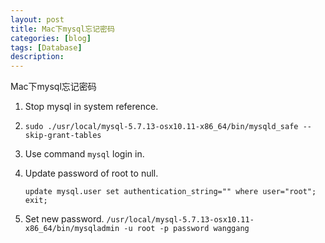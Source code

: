 ```yaml
---
layout: post
title: Mac下mysql忘记密码
categories: [blog]
tags: [Database]
description: 
---
```


Mac下mysql忘记密码

1. Stop mysql in system reference.

2. `sudo ./usr/local/mysql-5.7.13-osx10.11-x86_64/bin/mysqld_safe --skip-grant-tables`

3. Use command `mysql` login in.

4. Update password of root to null.

   ```
   update mysql.user set authentication_string="" where user="root";
   exit;
   ```
5. Set new password.
`/usr/local/mysql-5.7.13-osx10.11-x86_64/bin/mysqladmin -u root -p password wanggang`